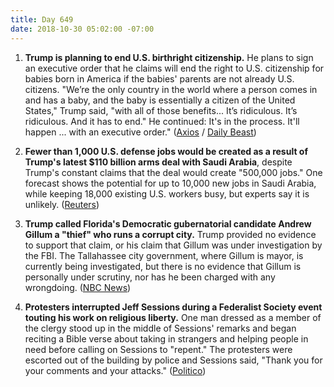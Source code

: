 ```yaml
---
title: Day 649
date: 2018-10-30 05:02:00 -07:00
---
```


1. **Trump is planning to end U.S. birthright citizenship.** He plans to sign an executive order that he claims will end the right to U.S. citizenship for babies born in America if the babies' parents are not already U.S. citizens. "We’re the only country in the world where a person comes in and has a baby, and the baby is essentially a citizen of the United States," Trump said, "with all of those benefits... It’s ridiculous. It’s ridiculous. And it has to end." He continued: It's in the process. It'll happen ... with an executive order." ([Axios](https://www.axios.com/trump-birthright-citizenship-executive-order-0cf4285a-16c6-48f2-a933-bd71fd72ea82.html) / [Daily Beast](https://www.thedailybeast.com/trump-i-will-terminate-birthright-citizenship-for-babies-of-non-citizens))

2. **Fewer than 1,000 U.S. defense jobs would be created as a result of Trump's latest $110 billion arms deal with Saudi Arabia**, despite Trump's constant claims that the deal would create "500,000 jobs." One forecast shows the potential for up to 10,000 new jobs in Saudi Arabia, while keeping 18,000 existing U.S. workers busy, but experts say it is unlikely. ([Reuters](https://www.reuters.com/article/us-saudi-arms-jobs-exclusive/exclusive-defense-firms-see-only-hundreds-of-new-u-s-jobs-from-saudi-mega-deal-idUSKCN1N40DM))

3. **Trump called Florida's Democratic gubernatorial candidate Andrew Gillum a "thief" who runs a corrupt city.** Trump provided no evidence to support that claim, or his claim that Gillum was under investigation by the FBI. The Tallahassee city government, where Gillum is mayor, is currently being investigated, but there is no evidence that Gillum is personally under scrutiny, nor has he been charged with any wrongdoing. ([NBC News](https://www.nbcnews.com/politics/politics-news/trump-calls-gillum-thief-without-evidence-what-s-federal-investigation-n925961))

4. **Protesters interrupted Jeff Sessions during a Federalist Society event touting his work on religious liberty.** One man dressed as a member of the clergy stood up in the middle of Sessions' remarks and began reciting a Bible verse about taking in strangers and helping people in need before calling on Sessions to "repent." The protesters were escorted out of the building by police and Sessions said, "Thank you for your comments and your attacks." ([Politico](https://www.politico.com/story/2018/10/29/jeff-sessions-protesters-speech-946585))